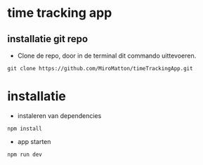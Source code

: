 # time tracking app

## installatie git repo

- Clone de repo, door in de terminal dit commando uittevoeren.

```shell
git clone https://github.com/MiroMatton/timeTrackingApp.git
```

# installatie

- instaleren van dependencies

```shell
npm install
```

- app starten

```shell
npm run dev
```
